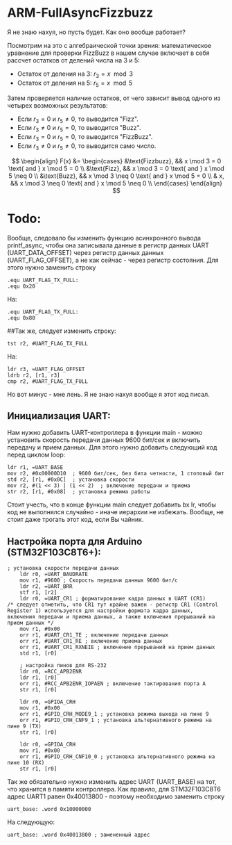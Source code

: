 # ARM-FullAsyncFizzbuzz
Я не знаю нахуя, но пусть будет. Как оно вообще работает?

Посмотрим на это с алгебраической точки зрения: математическое уравнение для проверки FizzBuzz в нашем случае включает в себя рассчет остатков от делений числа на 3 и 5:

- Остаток от деления на 3: $r_3 = x \mod 3$
- Остаток от деления на 5: $r_5 = x \mod 5$

Затем проверяется наличие остатков, от чего зависит вывод одного из четырех возможных результатов:

- Если $r_3 = 0$ и $r_5 \neq 0$, то выводится "Fizz".
- Если $r_3 \neq 0$ и $r_5 = 0$, то выводится "Buzz".
- Если $r_3 = 0$ и $r_5 = 0$, то выводится "FizzBuzz".
- Если $r_3 \neq 0$ и $r_5 \neq 0$, то выводится само число.

$$
\begin{align}
F(x) &=
\begin{cases}
&\text{Fizzbuzz}, && x \mod 3 = 0 \text{ and } x \mod 5 = 0 \\
&\text{Fizz}, && x \mod 3 = 0 \text{ and } x \mod 5 \neq 0 \\
&\text{Buzz}, && x \mod 3 \neq 0 \text{ and } x \mod 5 = 0 \\
& x, && x \mod 3 \neq 0 \text{ and } x \mod 5 \neq 0 \\
\end{cases}
\end{align}
$$
# Todo:
Вообще, следовало бы изменить функцию асинхронного вывода printf_async, чтобы она записывала данные в регистр данных UART (UART_DATA_OFFSET) через регистр данных данных (UART_FLAG_OFFSET), 
а не как сейчас - через регистр состояния. Для этого нужно заменить строку 
```assembly
.equ UART_FLAG_TX_FULL: 
.equ 0x20
```
На:
```assembly
.equ UART_FLAG_TX_FULL: 
.equ 0x80
```
##Так же, следует изменить строку:
```assembly
tst r2, #UART_FLAG_TX_FULL
```
На:
```assembly
ldr r3, =UART_FLAG_OFFSET
ldrb r2, [r1, r3]
cmp r2, #UART_FLAG_TX_FULL
```
Но вот минус - мне лень. Я не знаю нахуя вообще я этот код писал.
## Инициализация UART:
Нам нужно добавить UART-контроллера в функции main - можно установить скорость передачи данных 9600 бит/сек и включить передачу и прием данных.
Для этого нужно добавить следующий код перед циклом loop:
```assembly
ldr r1, =UART_BASE
mov r2, #0x00000D10  ; 9600 бит/сек, без бита четности, 1 стоповый бит
std r2, [r1, #0x0C]  ; установка скорости
mov r2, #(1 << 3) | (1 << 2)  ; включение передачи и приема
str r2, [r1, #0x08]  ; установка режима работы
```
Стоит учесть, что в конце функции main следует добавить bx lr, чтобы код не выполнялся случайно - иначе иерархии не избежать.
Вообще, не стоит даже трогать этот код, если Вы чайник. 
## Настройка порта для Arduino (STM32F103C8T6+):
```assembly
; установка скорости передачи данных
    ldr r0, =UART_BAUDRATE
    mov r1, #9600 ; Скорость передачи данных 9600 бит/с
    ldr r2, =UART_BRR
    stf r1, [r2]
    ldr r0, =UART_CR1 ; форматирование кадра данных в UART (CR1)
/* следует отметить, что CR1 тут крайне важен - регистр CR1 (Control Register 1) используется для настройки формата кадра данных, 
включения передачи и приема данных, а также включения прерываний на прием данных */
    mov r1, #0x00
    orr r1, #UART_CR1_TE ; включение передачи данных
    orr r1, #UART_CR1_RE ; включение приема данных
    orr r1, #UART_CR1_RXNEIE ; включение прерываний на прием данных
    std r1, [r0]

    ; настройка пинов для RS-232
    ldr r0, =RCC_APB2ENR
    ldr r1, [r0]
    orr r1, #RCC_APB2ENR_IOPAEN ; включение тактирования порта A
    str r1, [r0]

    ldr r0, =GPIOA_CRH
    mov r1, #0x00
    orr r1, #GPIO_CRH_MODE9_1 ; установка режима выхода на пине 9
    orr r1, #GPIO_CRH_CNF9_1 ; установка альтернативного режима на пине 9 (TX)
    str r1, [r0]

    ldr r0, =GPIOA_CRH
    mov r1, #0x00
    orr r1, #GPIO_CRH_CNF10_0 ; установка альтернативного режима на пине 10 (RX)
    str r1, [r0]
```
Так же обязательно нужно изменить адрес UART (UART_BASE) на тот, что хранится в памяти контроллера. Как правило, для STM32F103C8T6 адрес UART1 равен 0x40013800 - поэтому необходимо заменить строку 
```assembly
uart_base: .word 0x10000000
```
На следующую:
```assembly
uart_base: .word 0x40013800 ; замененный адрес
```
